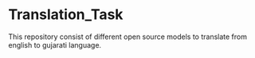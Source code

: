 # Translation_Task
This repository consist of different open source models to translate from english to gujarati language.
